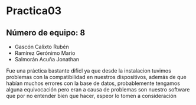# Practica03
## Número de equipo: 8

+ Gascón Calixto Rubén
+ Ramírez Gerónimo Mario
+ Salmorán Acuña Jonathan

Fue una práctica bastante dificl ya que desde la instalacion tuvimos problemas con la compatibilidad en nuestros dispositivos, además de que habían muchos errores con la base de datos, probablemente tengamos alguna equivocación pero eran a causa de problemas son nuestro software que por no entender bien que hacer, espeor lo tomen a consideración
